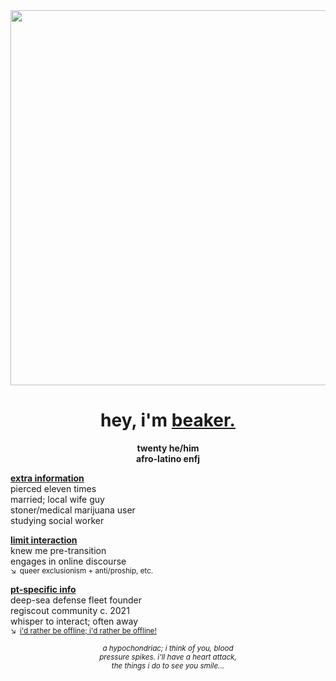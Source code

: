 <div align="center">
  <img src="https://files.catbox.moe/s04a42.png"" width="600">

  # hey, i'm **<ins>beaker.</ins>**
**twenty he/him**\
**afro-latino enfj**
</div>

**<ins>extra information</ins>**\
pierced eleven times\
married; local wife guy\
stoner/medical marijuana user\
studying social worker

**<ins>limit interaction</ins>**\
knew me pre-transition\
engages in online discourse\
<sup>↘ queer exclusionism + anti/proship, etc. </sup>

**<ins>pt-specific info</ins>**\
deep-sea defense fleet founder\
regiscout community c. 2021\
whisper to interact; often away\
<sup>↘ [i'd rather be offline; i'd rather be offline!](https://youtu.be/PbBbtNtVXG4&t=44)</sup>

<div align="center">
  
<sup>*a hypochondriac; i think of you, blood\
pressure spikes. i'll have a heart attack,\
the things i do to see you smile...*</sup>

</div>
